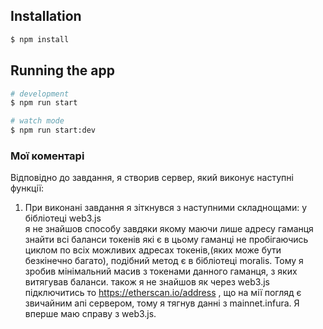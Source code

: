 
## Installation

```bash
$ npm install
```

## Running the app

```bash
# development
$ npm run start

# watch mode
$ npm run start:dev
```

### Мої коментарі

Відповідно до завдання, я створив сервер, який виконує наступні функції:
 1. При виконані  завдання я зіткнувся з наступними складнощами: у бібліотеці web3.js  
 я не знайшов способу завдяки якому маючи лише  адресу  гаманця знайти всі баланси токенів 
 які є в цьому гаманці не пробігаючись циклом по всіх можливих адресах токенів,(яких може бути 
 безкінечно багато), подібний метод є в бібліотеці moralis. Тому я зробив мінімальний масив з 
 токенами данного гаманця, з яких витягував баланси. також я не знайшов як через web3.js підключитись 
 то https://etherscan.io/address , що на мії погляд є звичайним апі сервером, тому я тягнув данні 
 з mainnet.infura. Я вперше маю справу з web3.js.  
